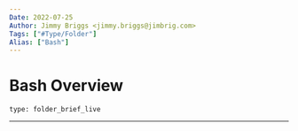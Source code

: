 ```yaml
---
Date: 2022-07-25
Author: Jimmy Briggs <jimmy.briggs@jimbrig.com>
Tags: ["#Type/Folder"]
Alias: ["Bash"]
---
```


# Bash Overview

 
```ccard
type: folder_brief_live
```
 

***
